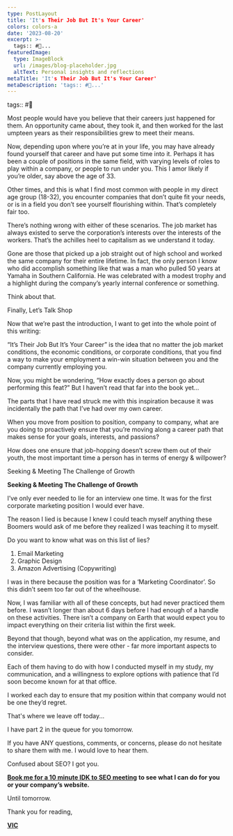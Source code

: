 ```yaml
---
type: PostLayout
title: 'It's Their Job But It's Your Career'
colors: colors-a
date: '2023-08-20'
excerpt: >-
  tags:: #🤝...
featuredImage:
  type: ImageBlock
  url: /images/blog-placeholder.jpg
  altText: Personal insights and reflections
metaTitle: 'It's Their Job But It's Your Career'
metaDescription: 'tags:: #🤝...'
---
```


tags:: #🤝

Most people would have you believe that their careers just happened for them. An opportunity came about, they took it, and then worked for the last umpteen years as their responsibilities grew to meet their means.

Now, depending upon where you’re at in your life, you may have already found yourself that career and have put some time into it. Perhaps it has been a couple of positions in the same field, with varying levels of roles to play within a company, or people to run under you. This I amor likely if you’re older, say above the age of 33.

Other times, and this is what I find most common with people in my direct age group (18-32), you encounter companies that don’t quite fit your needs, or is in a field you don’t see yourself flourishing within. That’s completely fair too.

There’s nothing wrong with either of these scenarios. The job market has always existed to serve the corporation’s interests over the interests of the workers. That’s the achilles heel to capitalism as we understand it today.

Gone are those that picked up a job straight out of high school and worked the same company for their entire lifetime. In fact, the only person I know who did accomplish something like that was a man who pulled 50 years at Yamaha in Southern California. He was celebrated with a modest trophy and a highlight during the company’s yearly internal conference or something.

Think about that.

Finally, Let’s Talk Shop

Now that we’re past the introduction, I want to get into the whole point of this writing:

“It’s Their Job But It’s Your Career” is the idea that no matter the job market conditions, the economic conditions, or corporate conditions, that you find a way to make your employment a win-win situation between you and the company currently employing you.

Now, you might be wondering, “How exactly does a person go about performing this feat?” But I haven’t read that far into the book yet…

The parts that I have read struck me with this inspiration because it was incidentally the path that I’ve had over my own career.

When you move from position to position, company to company, what are you doing to proactively ensure that you’re moving along a career path that makes sense for your goals, interests, and passions?

How does one ensure that job-hopping doesn’t screw them out of their youth, the most important time a person has in terms of energy & willpower?

Seeking & Meeting The Challenge of Growth

**Seeking & Meeting The Challenge of Growth**

I’ve only ever needed to lie for an interview one time. It was for the first corporate marketing position I would ever have.

The reason I lied is because I knew I could teach myself anything these Boomers would ask of me before they realized I was teaching it to myself.

Do you want to know what was on this list of lies?

1.  Email Marketing
2.  Graphic Design
3.  Amazon Advertising (Copywriting)

I was in there because the position was for a ‘Marketing Coordinator’. So this didn’t seem too far out of the wheelhouse.

Now, I was familiar with all of these concepts, but had never practiced them before. I wasn’t longer than about 6 days before I had enough of a handle on these activities. There isn’t a company on Earth that would expect you to impact everything on their criteria list within the first week. 

Beyond that though, beyond what was on the application, my resume, and the interview questions, there were other - far more important aspects to consider. 

Each of them having to do with how I conducted myself in my study, my communication, and a willingness to explore options with patience that I’d soon become known for at that office. 

I worked each day to ensure that my position within that company would not be one they’d regret.

That's where we leave off today...

I have part 2 in the queue for you tomorrow.

If you have ANY questions, comments, or concerns, please do not hesitate to share them with me. I would love to hear them.

Confused about SEO? I got you.

[**Book me for a 10 minute IDK to SEO meeting**](http://www.seobyvic.com/?utm_campaign=Methods%20%F0%9F%A4%9D%20Madness&utm_medium=email&utm_source=Revue%20newsletter) **to see what I can do for you or your company’s website.**

Until tomorrow.

Thank you for reading,

[**VIC**](https://linktr.ee/subtlebodhi?utm_campaign=Methods%20%F0%9F%A4%9D%20Madness&utm_medium=email&utm_source=Revue%20newsletter)